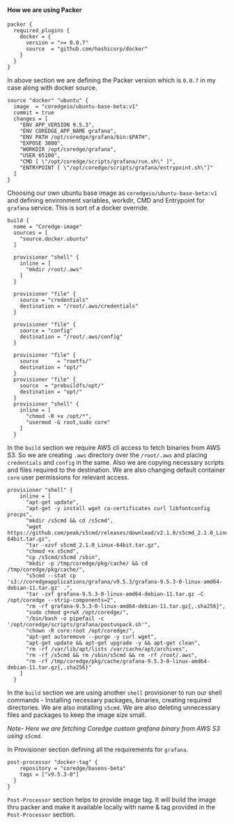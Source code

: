 #### How we are using Packer

```hcl
packer {
  required_plugins {
    docker = {
      version = ">= 0.0.7"
      source  = "github.com/hashicorp/docker"
    }
  }
}
```
In above section we are defining the Packer version which is `0.0.7` in my case along with docker source.

```hcl
source "docker" "ubuntu" {
  image  = "coredgeio/ubuntu-base-beta:v1"
  commit = true
  changes = [
    "ENV APP_VERSION 9.5.3",
    "ENV COREDGE_APP_NAME grafana",
    "ENV PATH /opt/coredge/grafana/bin:$PATH",
    "EXPOSE 3000",
    "WORKDIR /opt/coredge/grafana",
    "USER 65100",
    "CMD [ \"/opt/coredge/scripts/grafana/run.sh\" ]",
    "ENTRYPOINT [ \"/opt/coredge/scripts/grafana/entrypoint.sh\"]"
  ]
}
```

Choosing our own ubuntu base image as `coredgeio/ubuntu-base-beta:v1` and defining environment variables, workdir, CMD and Entrypoint for `grafana` service. This is sort of a docker override.

```hcl
build {
  name = "Coredge-image"
  sources = [
    "source.docker.ubuntu"
  ]

  provisioner "shell" {
    inline = [
      "mkdir /root/.aws"
    ]
  }

  provisioner "file" {
    source = "credentials"
    destination = "/root/.aws/credentials"
  }

  provisioner "file" {
    source = "config"
    destination = "/root/.aws/config"
  }

  provisioner "file" {
    source      = "rootfs/"
    destination = "opt/"
  }
  provisioner "file" {
    source  = "prebuildfs/opt/"
    destination = "opt/"
  }
  provisioner "shell" {
    inline = [
      "chmod -R +x /opt/*",
      "usermod -G root,sudo core"
    ]
  }
```
In the `build` section we require AWS cli access to fetch binaries from AWS S3. So we are creating `.aws` directory over the `/root/.aws` and placing `credentials` and `config` in the same.
Also we are copying necessary scripts and files required to the destination. We are also changing default container `core` user permissions for relevant access.

```hcl
provisioner "shell" {
    inline = [
      "apt-get update",
      "apt-get -y install wget ca-certificates curl libfontconfig procps",
      "mkdir /s5cmd && cd /s5cmd",
      "wget https://github.com/peak/s5cmd/releases/download/v2.1.0/s5cmd_2.1.0_Linux-64bit.tar.gz",
      "tar -xzvf s5cmd_2.1.0_Linux-64bit.tar.gz",
      "chmod +x s5cmd",
      "cp /s5cmd/s5cmd /sbin",
      "mkdir -p /tmp/coredge/pkg/cache/ && cd /tmp/coredge/pkg/cache/",
      "s5cmd --stat cp 's3://coredgeapplications/grafana/v9.5.3/grafana-9.5.3-0-linux-amd64-debian-11.tar.gz' .",
      "tar -zxf grafana-9.5.3-0-linux-amd64-debian-11.tar.gz -C /opt/coredge --strip-components=2",
      "rm -rf grafana-9.5.3-0-linux-amd64-debian-11.tar.gz{,.sha256}",
      "sudo chmod g+rwX /opt/coredge/",
      "/bin/bash -o pipefail -c '/opt/coredge/scripts/grafana/postunpack.sh'",
      "chown -R core:root /opt/coredge/",
      "apt-get autoremove --purge -y curl wget",
      "apt-get update && apt-get upgrade -y && apt-get clean",
      "rm -rf /var/lib/apt/lists /var/cache/apt/archives",
      "rm -rf /s5cmd && rm /sbin/s5cmd && rm -rf /root/.aws",
      "rm -rf /tmp/coredge/pkg/cache/grafana-9.5.3-0-linux-amd64-debian-11.tar.gz{,.sha256}"
    ]
  }
```
In the `build` section we are using another `shell` provisioner to run our shell commands - Installing necessary packages, binaries, creating required directories. We are also installing `s5cmd`. We are also deleting unnecessary files and packages to keep the image size small. 

*Note-* *Here we are fetching Coredge custom grafana binary from AWS S3 using `s5cmd`.*

In Provisioner section defining all the requirements for `grafana`.

```hcl
post-processor "docker-tag" {
    repository = "coredge/baseos-beta"
    tags = ["v9.5.3-0"]
  }
}
```
`Post-Processor` section helps to provide image tag. It will build the image thru packer and make it available locally with name & tag provided in the `Post-Processor` section.
